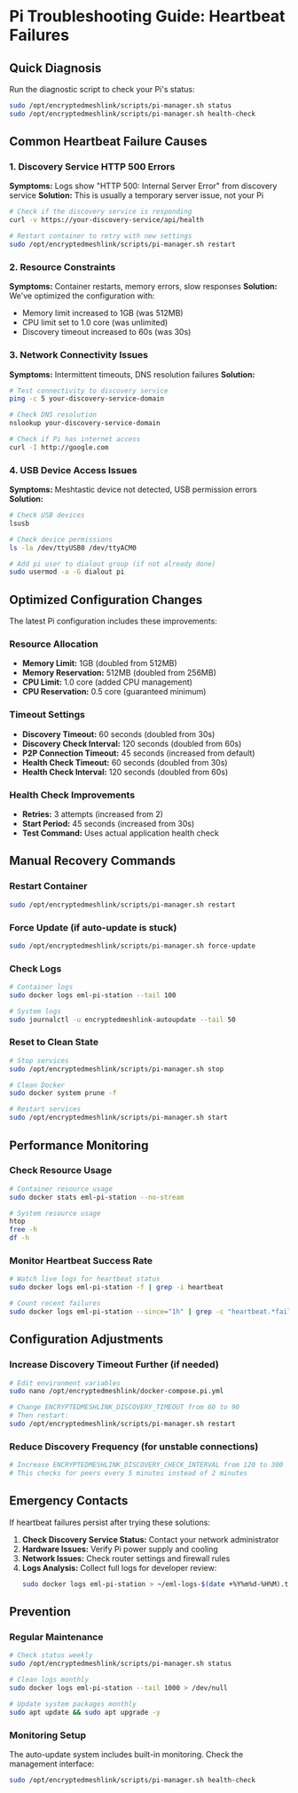 # Pi Troubleshooting Guide: Heartbeat Failures

## Quick Diagnosis

Run the diagnostic script to check your Pi's status:
```bash
sudo /opt/encryptedmeshlink/scripts/pi-manager.sh status
sudo /opt/encryptedmeshlink/scripts/pi-manager.sh health-check
```

## Common Heartbeat Failure Causes

### 1. Discovery Service HTTP 500 Errors
**Symptoms:** Logs show "HTTP 500: Internal Server Error" from discovery service
**Solution:** This is usually a temporary server issue, not your Pi
```bash
# Check if the discovery service is responding
curl -v https://your-discovery-service/api/health

# Restart container to retry with new settings
sudo /opt/encryptedmeshlink/scripts/pi-manager.sh restart
```

### 2. Resource Constraints
**Symptoms:** Container restarts, memory errors, slow responses
**Solution:** We've optimized the configuration with:
- Memory limit increased to 1GB (was 512MB)
- CPU limit set to 1.0 core (was unlimited)
- Discovery timeout increased to 60s (was 30s)

### 3. Network Connectivity Issues
**Symptoms:** Intermittent timeouts, DNS resolution failures
**Solution:** 
```bash
# Test connectivity to discovery service
ping -c 5 your-discovery-service-domain

# Check DNS resolution
nslookup your-discovery-service-domain

# Check if Pi has internet access
curl -I http://google.com
```

### 4. USB Device Access Issues
**Symptoms:** Meshtastic device not detected, USB permission errors
**Solution:**
```bash
# Check USB devices
lsusb

# Check device permissions
ls -la /dev/ttyUSB0 /dev/ttyACM0

# Add pi user to dialout group (if not already done)
sudo usermod -a -G dialout pi
```

## Optimized Configuration Changes

The latest Pi configuration includes these improvements:

### Resource Allocation
- **Memory Limit:** 1GB (doubled from 512MB)
- **Memory Reservation:** 512MB (doubled from 256MB)
- **CPU Limit:** 1.0 core (added CPU management)
- **CPU Reservation:** 0.5 core (guaranteed minimum)

### Timeout Settings
- **Discovery Timeout:** 60 seconds (doubled from 30s)
- **Discovery Check Interval:** 120 seconds (doubled from 60s)
- **P2P Connection Timeout:** 45 seconds (increased from default)
- **Health Check Timeout:** 60 seconds (doubled from 30s)
- **Health Check Interval:** 120 seconds (doubled from 60s)

### Health Check Improvements
- **Retries:** 3 attempts (increased from 2)
- **Start Period:** 45 seconds (increased from 30s)
- **Test Command:** Uses actual application health check

## Manual Recovery Commands

### Restart Container
```bash
sudo /opt/encryptedmeshlink/scripts/pi-manager.sh restart
```

### Force Update (if auto-update is stuck)
```bash
sudo /opt/encryptedmeshlink/scripts/pi-manager.sh force-update
```

### Check Logs
```bash
# Container logs
sudo docker logs eml-pi-station --tail 100

# System logs
sudo journalctl -u encryptedmeshlink-autoupdate --tail 50
```

### Reset to Clean State
```bash
# Stop services
sudo /opt/encryptedmeshlink/scripts/pi-manager.sh stop

# Clean Docker
sudo docker system prune -f

# Restart services
sudo /opt/encryptedmeshlink/scripts/pi-manager.sh start
```

## Performance Monitoring

### Check Resource Usage
```bash
# Container resource usage
sudo docker stats eml-pi-station --no-stream

# System resource usage
htop
free -h
df -h
```

### Monitor Heartbeat Success Rate
```bash
# Watch live logs for heartbeat status
sudo docker logs eml-pi-station -f | grep -i heartbeat

# Count recent failures
sudo docker logs eml-pi-station --since="1h" | grep -c "heartbeat.*fail"
```

## Configuration Adjustments

### Increase Discovery Timeout Further (if needed)
```bash
# Edit environment variables
sudo nano /opt/encryptedmeshlink/docker-compose.pi.yml

# Change ENCRYPTEDMESHLINK_DISCOVERY_TIMEOUT from 60 to 90
# Then restart:
sudo /opt/encryptedmeshlink/scripts/pi-manager.sh restart
```

### Reduce Discovery Frequency (for unstable connections)
```bash
# Increase ENCRYPTEDMESHLINK_DISCOVERY_CHECK_INTERVAL from 120 to 300
# This checks for peers every 5 minutes instead of 2 minutes
```

## Emergency Contacts

If heartbeat failures persist after trying these solutions:

1. **Check Discovery Service Status:** Contact your network administrator
2. **Hardware Issues:** Verify Pi power supply and cooling
3. **Network Issues:** Check router settings and firewall rules
4. **Logs Analysis:** Collect full logs for developer review:
   ```bash
   sudo docker logs eml-pi-station > ~/eml-logs-$(date +%Y%m%d-%H%M).txt
   ```

## Prevention

### Regular Maintenance
```bash
# Check status weekly
sudo /opt/encryptedmeshlink/scripts/pi-manager.sh status

# Clean logs monthly
sudo docker logs eml-pi-station --tail 1000 > /dev/null

# Update system packages monthly
sudo apt update && sudo apt upgrade -y
```

### Monitoring Setup
The auto-update system includes built-in monitoring. Check the management interface:
```bash
sudo /opt/encryptedmeshlink/scripts/pi-manager.sh health-check
```
